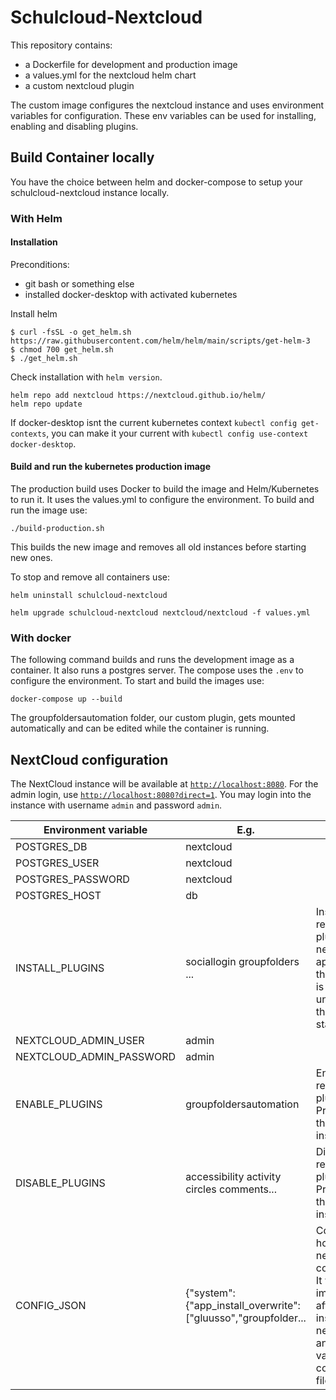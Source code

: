 # Schulcloud-Nextcloud

This repository contains:
- a Dockerfile for development and production image
- a values.yml for the nextcloud helm chart
- a custom nextcloud plugin

The custom image configures the nextcloud instance and uses environment variables for configuration.
These env variables can be used for installing, enabling and disabling plugins.

## Build Container locally
You have the choice between helm and docker-compose to setup your schulcloud-nextcloud instance locally.

### With Helm
#### Installation
Preconditions:
- git bash or something else
- installed docker-desktop with activated kubernetes

Install helm
```
$ curl -fsSL -o get_helm.sh https://raw.githubusercontent.com/helm/helm/main/scripts/get-helm-3
$ chmod 700 get_helm.sh
$ ./get_helm.sh
```
Check installation with `helm version`.

```
helm repo add nextcloud https://nextcloud.github.io/helm/
helm repo update
```

If docker-desktop isnt the current kubernetes context `kubectl config get-contexts`, you can make it your current with
`kubectl config use-context docker-desktop`.

#### Build and run the kubernetes production image

The production build uses Docker to build the image and Helm/Kubernetes to run it. 
It uses the values.yml to configure the environment. To build and run the image use:

```
./build-production.sh
```

This builds the new image and removes all old instances before starting new ones.

To stop and remove all containers use:

```
helm uninstall schulcloud-nextcloud
```
`helm upgrade schulcloud-nextcloud nextcloud/nextcloud -f values.yml`

### With docker

The following command builds and runs the development image as a container. It also runs a postgres server.
The compose uses the `.env` to configure the environment. To start and build the images use:

```
docker-compose up --build
```

The groupfoldersautomation folder, our custom plugin, gets mounted automatically and can be edited while the container is running.


## NextCloud configuration

The NextCloud instance will be available at [`http://localhost:8080`](http://localhost:8080).
For the admin login, use [`http://localhost:8080?direct=1`](http://localhost:8080?direct=1).
You may login into the instance with username `admin` and password `admin`.

| Environment variable     | E.g.                                                          | comment                                                                                                                                       |
|--------------------------|---------------------------------------------------------------|-----------------------------------------------------------------------------------------------------------------------------------------------|
| POSTGRES_DB              | nextcloud                                                     |                                                                                                                                               |
| POSTGRES_USER            | nextcloud                                                     |                                                                                                                                               |
| POSTGRES_PASSWORD        | nextcloud                                                     |                                                                                                                                               |
| POSTGRES_HOST            | db                                                            |                                                                                                                                               |
| INSTALL_PLUGINS          | sociallogin groupfolders ...                                  | Installs all referecend plugins from nextcloud app store. If the appstore is unreachable the container startup fails.                         |
| NEXTCLOUD_ADMIN_USER     | admin                                                         |                                                                                                                                               |
| NEXTCLOUD_ADMIN_PASSWORD | admin                                                         |                                                                                                                                               |
| ENABLE_PLUGINS           | groupfoldersautomation                                        | Enables all referenced plugins. Precondition the plugin is installed.                                                                         |
| DISABLE_PLUGINS          | accessibility activity circles comments...                    | Disable all referenced plugins. Precondition the plugin is installed.                                                                         |
| CONFIG_JSON              | {"system":{"app_install_overwrite":["gluusso","groupfolder... | Contains the hole nextcloud configuration. It will be only imported after installation of nextcloud and overrides values of config.php files. |

